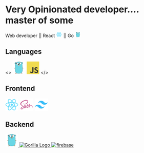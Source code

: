 # Very Opinionated developer.... master of some

Web developer || React   <img src="https://raw.githubusercontent.com/devicons/devicon/master/icons/react/react-original.svg" alt="react" width="19" height="17"/>
|| Go   <img src="https://raw.githubusercontent.com/devicons/devicon/master/icons/go/go-original.svg" alt="python" width="19" height="17"/>

## Languages
<>
  <img src="https://raw.githubusercontent.com/devicons/devicon/master/icons/go/go-original.svg" alt="python" width="40" height="40"/>
  <img src="https://raw.githubusercontent.com/devicons/devicon/master/icons/javascript/javascript-original.svg" alt="javascript" width="40" height="40"/>
</>

## Frontend
<a style="display:flex ; flex-direction:row ; gap:6px ; " href="#">
  <img src="https://raw.githubusercontent.com/devicons/devicon/master/icons/react/react-original.svg" alt="react" width="40" height="40"/>
  <img src="https://raw.githubusercontent.com/devicons/devicon/master/icons/sass/sass-original.svg" alt="sass" width="40" height="40"/>
  <img src="https://raw.githubusercontent.com/devicons/devicon/master/icons/tailwindcss/tailwindcss-plain.svg" alt="tailwind" width="40" height="40"/>
</a>

## Backend
<a href="#">
<img src="https://raw.githubusercontent.com/devicons/devicon/master/icons/go/go-original.svg" alt="python" width="40" height="40"/>
 <img src="https://github.com/gorilla/.github/assets/53367916/d92caabf-98e0-473e-bfbf-ab554ba435e5"
         alt="Gorilla Logo" width="40" height="40"/>
<img src="https://www.vectorlogo.zone/logos/firebase/firebase-icon.svg" alt="firebase" width="40" height="40"/>
</a>
